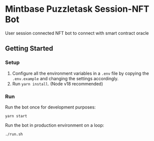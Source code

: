 # Mintbase Puzzletask Session-NFT Bot

User session connected NFT bot to connect with smart contract oracle

## Getting Started

### Setup

1. Configure all the environment variables in a `.env` file by copying the `.env.example` and changing the settings accordingly.
2. Run `yarn install`. (Node v18 recommended)

### Run

Run the bot once for development purposes:

```
yarn start
```

Run the bot in production environment on a loop:

```
./run.sh
```

